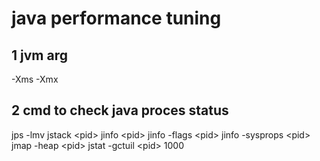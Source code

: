 # java performance tuning


## 1 jvm arg
-Xms
-Xmx



## 2 cmd to check java proces status
jps -lmv
jstack \<pid>
jinfo \<pid>
jinfo -flags \<pid>
jinfo -sysprops \<pid>
jmap -heap \<pid>
jstat -gctuil \<pid> 1000




